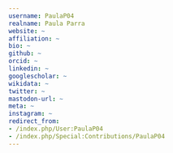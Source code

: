 ```yaml
---
username: PaulaP04
realname: Paula Parra
website: ~
affiliation: ~
bio: ~
github: ~
orcid: ~
linkedin: ~
googlescholar: ~
wikidata: ~
twitter: ~
mastodon-url: ~
meta: ~
instagram: ~
redirect_from:
- /index.php/User:PaulaP04
- /index.php/Special:Contributions/PaulaP04
---
```

